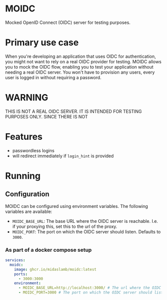 # MOIDC
Mocked OpenID Connect (OIDC) server for testing purposes.

# Primary use case
When you're developing an application that uses OIDC for authentication, you might not want to rely on a real OIDC provider for testing.
MOIDC allows you to mock the OIDC flow, enabling you to test your application without needing a real OIDC server.
You won't have to provision any users, every user is logged in without requiring a password.

# WARNING
THIS IS NOT A REAL OIDC SERVER. IT IS INTENDED FOR TESTING PURPOSES ONLY.
SINCE THERE IS NOT 

# Features
* passwordless logins
* will redirect immediately if `login_hint` is provided

# Running
## Configuration
MOIDC can be configured using environment variables. The following variables are available:
- `MOIDC_BASE_URL`: The base URL where the OIDC server is reachable. I.e. if your proxying this, set this to the url of the proxy.
- `MOIDC_PORT`: The port on which the OIDC server should listen. Defaults to `3000`.

### As part of a docker compose setup
```yaml
services:
  moidc:
    image: ghcr.io/midaslamb/moidc:latest
    ports:
      - 3000:3000
    environment:
      - MOIDC_BASE_URL=http://localhost:3000/ # The url where the OIDC server is reachable
      - MOIDC_PORT=3000 # The port on which the OIDC server should listen
```

